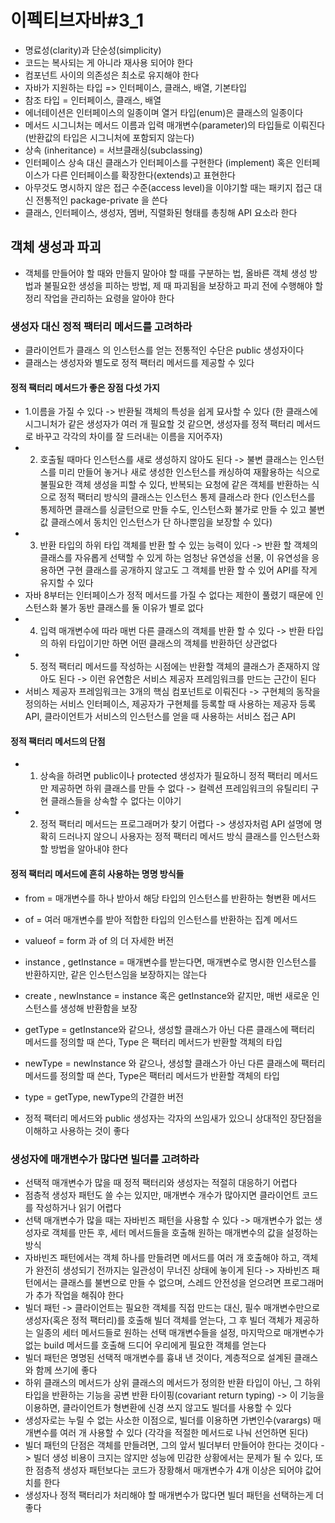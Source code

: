 # 이펙티브자바#3_1
* 명료성(clarity)과 단순성(simplicity)
* 코드는 복사되는 게 아니라 재사용 되어야 한다
* 컴포넌트 사이의 의존성은 최소로 유지해야 한다
* 자바가 지원하는 타입 => 인터페이스, 클래스, 배열, 기본타입
* 참조 타입 = 인터페이스, 클래스, 배열
* 에너테이션은 인터페이스의 일종이며 열거 타입(enum)은 클래스의 일종이다
* 메서드 시그니처는 메서드 이름과 입력 매개변수(parameter)의 타입들로 이뤄진다 (반환값의 타입은 시그니처에 포함되지 않는다) 
* 상속 (inheritance) = 서브클래싱(subclassing) 
* 인터페이스 상속 대신 클래스가 인터페이스를 구현한다 (implement) 혹은 인터페이스가 다른 인터페이스를 확장한다(extends)고 표현한다
* 아무것도 명시하지 않은 접근 수준(access level)을 이야기할 때는 패키지 접근 대신 전통적인 package-private 을 쓴다
* 클래스, 인터페이스, 생성자, 멤버, 직렬화된 형태를 총칭해 API 요소라 한다

## 객체 생성과 파괴
* 객체를 만들어야 할 때와 만들지 말아야 할 때를 구분하는 법, 올바른 객체 생성 방법과 불필요한 생성을 피하는 방법, 제 때 파괴됨을 보장하고 파괴 전에 수행해야 할 정리 작업을 관리하는 요령을 알아야 한다

### 생성자 대신 정적 팩터리 메서드를 고려하라
* 클라이언트가 클래스 의 인스턴스를 얻는 전통적인 수단은 public 생성자이다
* 클래스는 생성자와 별도로 정적 팩터리 메서드를 제공할 수 있다

#### 정적 팩터리 메서드가 좋은 장점 다섯 가지
* 1.이름을 가질 수 있다 -> 반환될 객체의 특성을 쉽게 묘사할 수 있다 (한 클래스에 시그니처가 같은 생성자가 여러 개 필요할 것 같으면, 생성자를 정적 팩터리 메서드로 바꾸고 각각의 차이를 잘 드러내는 이름을 지어주자) 
* 2. 호출될 때마다 인스턴스를 새로 생성하지 않아도 된다 -> 불변 클래스는 인스턴스를 미리 만들어 놓거나 새로 생성한 인스턴스를 캐싱하여 재활용하는 식으로 불필요한 객체 생성을 피할 수 있다, 반복되는 요청에 같은 객체를 반환하는 식으로 정적 팩터리 방식의 클래스는 인스턴스 통제 클래스라 한다 (인스턴스를 통제하면 클래스를 싱글턴으로 만들 수도, 인스턴스화 불가로 만들 수 있고 불변 값 클래스에서 동치인 인스턴스가 단 하나뿐임을 보장할 수 있다)
* 3. 반환 타입의 하위 타입 객체를 반환 할 수 있는 능력이 있다 -> 반환 할 객체의 클래스를 자유롭게 선택할 수 있게 하는 엄청난 유연성을 선물, 이 유연성을 응용하면 구현 클래스를 공개하지 않고도 그 객체를 반환 할 수 있어 API를 작게 유지할 수 있다
* 자바 8부터는 인터페이스가 정적 메서드를 가질 수 없다는 제한이 풀렸기 때문에 인스턴스화 불가 동반 클래스를 둘 이유가 별로 없다
* 4. 입력 매개변수에 따라 매번 다른 클래스의 객체를 반환 할 수 있다 -> 반환 타입의 하위 타입이기만 하면 어떤 클래스의 객체를 반환하던 상관없다
* 5. 정적 팩터리 메서드를 작성하는 시점에는 반환할 객체의 클래스가 존재하지 않아도 된다 -> 이런 유연함은 서비스 제공자 프레임워크를 만드는 근간이 된다
* 서비스 제공자 프레임워크는 3개의 핵심 컴포넌트로 이뤄진다 -> 구현체의 동작을 정의하는 서비스 인터페이스, 제공자가 구현체를 등록할 때 사용하는 제공자 등록 API, 클라이언트가 서비스의 인스턴스를 얻을 때 사용하는 서비스 접근 API

#### 정적 팩터리 메서드의 단점
* 1. 상속을 하려면 public이나 protected 생성자가 필요하니 정적 팩터리 메서드만 제공하면 하위 클래스를 만들 수 없다 -> 컬렉션 프레임워크의 유틸리티 구현 클래스들을 상속할 수 없다는 이야기
* 2. 정적 팩터리 메서드는 프로그래머가 찾기 어렵다 -> 생성자처럼 API 설명에 명확히 드러나지 않으니 사용자는 정적 팩터리 메서드 방식 클래스를 인스턴스화할 방법을 알아내야 한다

#### 정적 팩터리 메서드에 흔히 사용하는 명명 방식들
* from = 매개변수를 하나 받아서 해당 타입의 인스턴스를 반환하는 형변환 메서드
* of = 여러 매개변수를 받아 적합한 타입의 인스턴스를 반환하는 집계 메서드
* valueof = form 과 of 의 더 자세한 버전
* instance , getInstance = 매개변수를 받는다면, 매개변수로 명시한 인스턴스를 반환하지만, 같은 인스턴스임을 보장하지는 않는다
* create , newInstance = instance 혹은 getInstance와 같지만, 매번 새로운 인스턴스를 생성해 반환함을 보장
* getType = getInstance와 같으나, 생성할 클래스가 아닌 다른 클래스에 팩터리 메서드를 정의할 때 쓴다, Type 은 팩터리 메서드가 반환할 객체의 타입
* newType = newInstance 와 같으나, 생성할 클래스가 아닌 다른 클래스에 팩터리 메서드를 정의할 때 쓴다, Type은 팩터리 메서드가 반환할 객체의 타입
* type = getType, newType의 간결한 버전

* 정적 팩터리 메서드와 public 생성자는 각자의 쓰임새가 있으니 상대적인 장단점을 이해하고 사용하는 것이 좋다 

### 생성자에 매개변수가 많다면 빌더를 고려하라
* 선택적 매개변수가 많을 때 정적 팩터리와 생성자는 적절히 대응하기 어렵다 
* 점층적 생성자 패턴도 쓸 수는 있지만, 매개변수 개수가 많아지면 클라이언트 코드를 작성하거나 읽기 어렵다
* 선택 매개변수가 많을 때는 자바빈즈 패턴을 사용할 수 있다 -> 매개변수가 없는 생성자로 객체를 만든 후, 세터 메서드들을 호출해 원하는 매개변수의 값을 설정하는 방식
* 자바빈즈 패턴에서는 객체 하나를 만들려면 메서드를 여러 개 호출해야 하고, 객체가 완전히 생성되기 전까지는 일관성이 무너진 상태에 놓이게 된다 -> 자바빈즈 패턴에서는 클래스를 불변으로 만들 수 없으며, 스레드 안전성을 얻으려면 프로그래머가 추가 작업을 해줘야 한다
* 빌더 패턴 -> 클라이언트는 필요한 객체를 직접 만드는 대신, 필수 매개변수만으로 생성자(혹은 정적 팩터리)를 호출해 빌더 객체를 얻는다, 그 후 빌더 객체가 제공하는 일종의 세터 메서드들로 원하는 선택 매개변수들을 설정, 마지막으로 매개변수가 없는 build 메서드를 호출해 드디어 우리에게 필요한 객체를 얻는다
* 빌더 패턴은 명명된 선택적 매개변수를 흉내 낸 것이다, 계층적으로 설계된 클래스와 함께 쓰기에 좋다
* 하위 클래스의 메서드가 상위 클래스의 메서드가 정의한 반환 타입이 아닌, 그 하위 타입을 반환하는 기능을 공변 반환 타이핑(covariant return typing) -> 이 기능을 이용하면, 클라이언트가 형변환에 신경 쓰지 않고도 빌더를 사용할 수 있다
* 생성자로는 누릴 수 없는 사소한 이점으로, 빌더를 이용하면 가변인수(varargs) 매개변수를 여러 개 사용할 수 있다 (각각을 적절한 메서드로 나눠 선언하면 된다)
* 빌더 패턴의 단점은 객체를 만들려면, 그의 앞서 빌더부터 만들어야 한다는 것이다 -> 빌더 생성 비용이 크지는 않지만 성능에 민감한 상황에서는 문제가 될 수 있다, 또한 점층적 생성자 패턴보다는 코드가 장황해서 매개변수가 4개 이상은 되어야 값어치를 한다
* 생성자나 정적 팩터리가 처리해야 할 매개변수가 많다면 빌더 패턴을 선택하는게 더 좋다